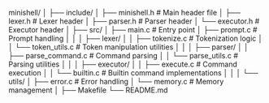 minishell/
│
├── include/
│   ├── minishell.h          # Main header file
│   ├── lexer.h              # Lexer header
│   ├── parser.h             # Parser header
│   └── executor.h           # Executor header
│
├── src/
│   ├── main.c               # Entry point
│   ├── prompt.c             # Prompt handling
│   │
│   ├── lexer/
│   │   ├── tokenize.c       # Tokenization logic
│   │   └── token_utils.c    # Token manipulation utilities
│   │
│   ├── parser/
│   │   ├── parse_command.c  # Command parsing
│   │   └── parse_utils.c    # Parsing utilities
│   │
│   ├── executor/
│   │   ├── execute.c        # Command execution
│   │   └── builtin.c        # Builtin command implementations
│   │
│   └── utils/
│       ├── error.c          # Error handling
│       └── memory.c         # Memory management
│
├── Makefile
└── README.md
